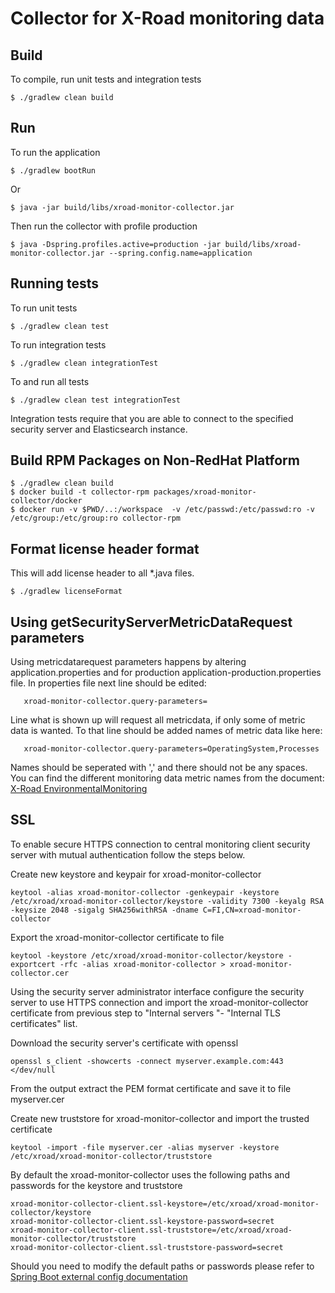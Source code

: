 # Collector for X-Road monitoring data

## Build

To compile, run unit tests and integration tests

    $ ./gradlew clean build


## Run

To run the application

    $ ./gradlew bootRun

Or

    $ java -jar build/libs/xroad-monitor-collector.jar

Then run the collector with profile production

    $ java -Dspring.profiles.active=production -jar build/libs/xroad-monitor-collector.jar --spring.config.name=application


## Running tests

To run unit tests

    $ ./gradlew clean test

To run integration tests

    $ ./gradlew clean integrationTest

To and run all tests

    $ ./gradlew clean test integrationTest

Integration tests require that you are able to connect to the specified security server and Elasticsearch instance.


## Build RPM Packages on Non-RedHat Platform
 
    $ ./gradlew clean build
    $ docker build -t collector-rpm packages/xroad-monitor-collector/docker
    $ docker run -v $PWD/..:/workspace  -v /etc/passwd:/etc/passwd:ro -v /etc/group:/etc/group:ro collector-rpm


## Format license header format

This will add license header to all *.java files.

    $ ./gradlew licenseFormat
    
## Using getSecurityServerMetricDataRequest parameters
Using metricdatarequest parameters happens by altering application.properties and for production application-production.properties file. In properties file next line should be edited:
```
   xroad-monitor-collector.query-parameters=
```
Line what is shown up will request all metricdata, if only some of metric data is wanted. To that line should be added names of metric data like here:
```
   xroad-monitor-collector.query-parameters=OperatingSystem,Processes
```
Names should be seperated with ',' and there should not be any spaces.
You can find the different monitoring data metric names from the document: [X-Road EnvironmentalMonitoring](https://github.com/vrk-kpa/X-Road/tree/develop/doc/EnvironmentalMonitoring)

## SSL

To enable secure HTTPS connection to central monitoring client security server with mutual authentication follow the steps below.

Create new keystore and keypair for xroad-monitor-collector
```
keytool -alias xroad-monitor-collector -genkeypair -keystore /etc/xroad/xroad-monitor-collector/keystore -validity 7300 -keyalg RSA -keysize 2048 -sigalg SHA256withRSA -dname C=FI,CN=xroad-monitor-collector
```

Export the xroad-monitor-collector certificate to file
```
keytool -keystore /etc/xroad/xroad-monitor-collector/keystore -exportcert -rfc -alias xroad-monitor-collector > xroad-monitor-collector.cer
```

Using the security server administrator interface configure the security server to use HTTPS connection and import the xroad-monitor-collector certificate from previous step to "Internal servers "- "Internal TLS certificates" list.

Download the security server's certificate with openssl
```
openssl s_client -showcerts -connect myserver.example.com:443  </dev/null
```

From the output extract the PEM format certificate and save it to file myserver.cer

Create new truststore for xroad-monitor-collector and import the trusted certificate
```
keytool -import -file myserver.cer -alias myserver -keystore /etc/xroad/xroad-monitor-collector/truststore
```

By default the xroad-monitor-collector uses the following paths and passwords for the keystore and truststore
```
xroad-monitor-collector-client.ssl-keystore=/etc/xroad/xroad-monitor-collector/keystore
xroad-monitor-collector-client.ssl-keystore-password=secret
xroad-monitor-collector-client.ssl-truststore=/etc/xroad/xroad-monitor-collector/truststore
xroad-monitor-collector-client.ssl-truststore-password=secret
```

Should you need to modify the default paths or passwords please refer to [Spring Boot external config documentation](https://docs.spring.io/spring-boot/docs/current/reference/html/boot-features-external-config.html)
